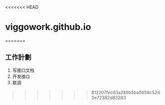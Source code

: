 <<<<<<< HEAD
# viggowork.github.io
=======
## 工作計劃
1. 写接口文档
2. 开发接口
3. 联调
>>>>>>> 812207fec63a289b5ba5658c52d0e72382d83283
